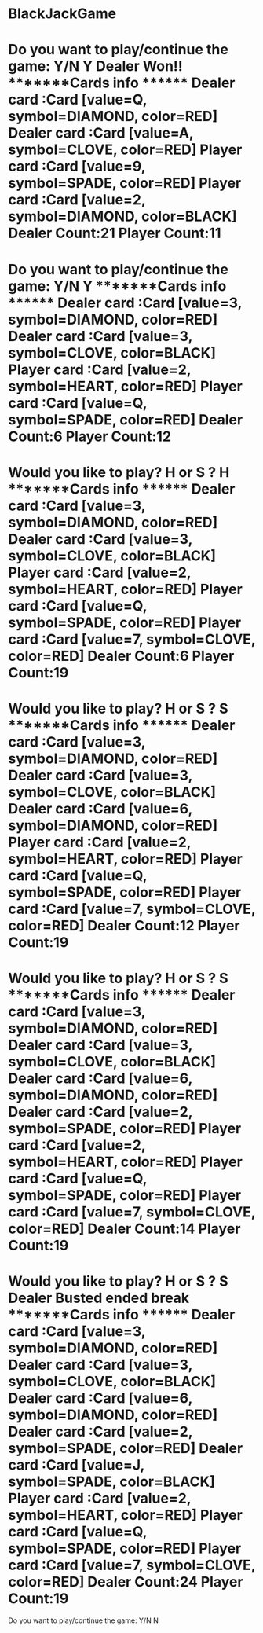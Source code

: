 # BlackJackGame

Do you want to play/continue the game: Y/N 
Y
Dealer Won!!
*******Cards info ******
Dealer card :Card [value=Q, symbol=DIAMOND, color=RED]
Dealer card :Card [value=A, symbol=CLOVE, color=RED]
Player card :Card [value=9, symbol=SPADE, color=RED]
Player card :Card [value=2, symbol=DIAMOND, color=BLACK]
Dealer Count:21
Player Count:11
========================
Do you want to play/continue the game: Y/N 
Y
*******Cards info ******
Dealer card :Card [value=3, symbol=DIAMOND, color=RED]
Dealer card :Card [value=3, symbol=CLOVE, color=BLACK]
Player card :Card [value=2, symbol=HEART, color=RED]
Player card :Card [value=Q, symbol=SPADE, color=RED]
Dealer Count:6
Player Count:12
========================
Would you like to play?  H or S ?
H
*******Cards info ******
Dealer card :Card [value=3, symbol=DIAMOND, color=RED]
Dealer card :Card [value=3, symbol=CLOVE, color=BLACK]
Player card :Card [value=2, symbol=HEART, color=RED]
Player card :Card [value=Q, symbol=SPADE, color=RED]
Player card :Card [value=7, symbol=CLOVE, color=RED]
Dealer Count:6
Player Count:19
========================
Would you like to play?  H or S ?
S
*******Cards info ******
Dealer card :Card [value=3, symbol=DIAMOND, color=RED]
Dealer card :Card [value=3, symbol=CLOVE, color=BLACK]
Dealer card :Card [value=6, symbol=DIAMOND, color=RED]
Player card :Card [value=2, symbol=HEART, color=RED]
Player card :Card [value=Q, symbol=SPADE, color=RED]
Player card :Card [value=7, symbol=CLOVE, color=RED]
Dealer Count:12
Player Count:19
========================
Would you like to play?  H or S ?
S
*******Cards info ******
Dealer card :Card [value=3, symbol=DIAMOND, color=RED]
Dealer card :Card [value=3, symbol=CLOVE, color=BLACK]
Dealer card :Card [value=6, symbol=DIAMOND, color=RED]
Dealer card :Card [value=2, symbol=SPADE, color=RED]
Player card :Card [value=2, symbol=HEART, color=RED]
Player card :Card [value=Q, symbol=SPADE, color=RED]
Player card :Card [value=7, symbol=CLOVE, color=RED]
Dealer Count:14
Player Count:19
========================
Would you like to play?  H or S ?
S
Dealer Busted ended break
*******Cards info ******
Dealer card :Card [value=3, symbol=DIAMOND, color=RED]
Dealer card :Card [value=3, symbol=CLOVE, color=BLACK]
Dealer card :Card [value=6, symbol=DIAMOND, color=RED]
Dealer card :Card [value=2, symbol=SPADE, color=RED]
Dealer card :Card [value=J, symbol=SPADE, color=BLACK]
Player card :Card [value=2, symbol=HEART, color=RED]
Player card :Card [value=Q, symbol=SPADE, color=RED]
Player card :Card [value=7, symbol=CLOVE, color=RED]
Dealer Count:24
Player Count:19
========================
Do you want to play/continue the game: Y/N 
N
